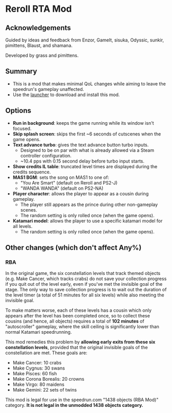 # Reroll RTA Mod

## Acknowledgements

Guided by ideas and feedback from Enzor, GameIt, sisuka, Odyssic, sunkir, pimittens, Blaust, and shamana.

Developed by grass and pimittens.

## Summary

- This is a mod that makes minimal QoL changes while aiming to leave the speedrun's gameplay unaffected.
- Use the [launcher](https://github.com/misoelegant/rpm/tree/master/updater) to download and install this mod.

## Options

- **Run in background**: keeps the game running while its window isn't focused.
- **Skip splash screen**: skips the first ~6 seconds of cutscenes when the game opens.
- **Text advance turbo**: gives the text advance button turbo inputs.
  - Designed to be on par with what is already allowed via a Steam controller configuration. 
  - ~10.4 pps with 0.15 second delay before turbo input starts.
- **Show credits IL table**: truncated level times are displayed during the credits sequence.
- **MAS1 BGM**: sets the song on MAS1 to one of:
  - "You Are Smart" (default on Reroll and PS2-J)
  - "WANDA WANDA" (default on PS2-NA)
- **Player character**: allows the player to appear as a cousin during gameplay.
  - The player still appears as the prince during other non-gameplay scenes.
  - The random setting is only rolled once (when the game opens).
- **Katamari model**: allows the player to use a specific katamari model for all levels.
  - The random setting is only rolled once (when the game opens).

## Other changes (which don't affect Any%)

### RBA
In the original game, the six constellation levels that track themed objects
(e.g. Make Cancer, which tracks crabs) do not save your collection progress if you quit out
of the level early, even if you've met the invisible goal of the stage. The only way to save
collection progress is to wait out the duration of the level timer (a total of 51 minutes for all six levels)
while also meeting the invisible goal.

To make matters worse, each of these levels has a cousin which only appears after the level has been
completed once, so to collect these cousins (and hence, all objects) requires a total of **102 minutes** of
"autoscroller" gameplay, where the skill ceiling is significantly lower than normal Katamari speedrunning.

This mod remedies this problem by **allowing early exits from these six constellation levels**,
provided that the original invisible goals of the constellation are met. These goals are:

  - Make Cancer: 10 crabs
  - Make Cygnus: 30 swans
  - Make Pisces: 60 fish
  - Make Corona Borealis: 20 crowns
  - Make Virgo: 80 maidens
  - Make Gemini: 22 sets of twins

This mod is legal for use in the speedrun.com "1438 objects (RBA Mod)" category.
**It is not legal in the unmodded 1438 objects category.**
